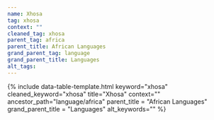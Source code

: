 ```yaml
---
name: Xhosa
tag: xhosa
context: ""
cleaned_tag: xhosa
parent_tag: africa
parent_title: African Languages
grand_parent_tag: language
grand_parent_title: Languages
alt_tags: 
---
```


{% include data-table-template.html 
  keyword="xhosa" 
  cleaned_keyword="xhosa" 
  title="Xhosa"
  context=""
  ancestor_path="language/africa" 
  parent_title = "African Languages"
  grand_parent_title = "Languages"
  alt_keywords=""
%}

